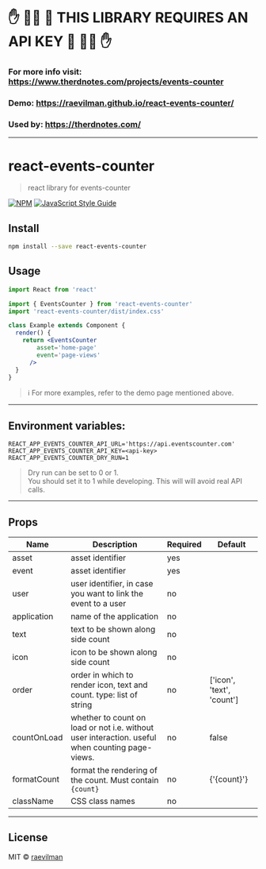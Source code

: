 # ✋ 🙅‍♀️ 🚫 THIS LIBRARY REQUIRES AN API KEY 🚫 🙅‍♀️ ✋
### For more info visit: https://www.therdnotes.com/projects/events-counter

### Demo: https://raevilman.github.io/react-events-counter/

### Used by: https://therdnotes.com/


---
# react-events-counter

> react library for events-counter

[![NPM](https://img.shields.io/npm/v/react-events-counter.svg)](https://www.npmjs.com/package/react-events-counter) [![JavaScript Style Guide](https://img.shields.io/badge/code_style-standard-brightgreen.svg)](https://standardjs.com)

## Install

```bash
npm install --save react-events-counter
```

## Usage

```jsx
import React from 'react'

import { EventsCounter } from 'react-events-counter'
import 'react-events-counter/dist/index.css'

class Example extends Component {
  render() {
    return <EventsCounter 
        asset='home-page'
        event='page-views'
      />
  }
}
```

> ℹ For more examples, refer to the demo page mentioned above.

---

## Environment variables:
```
REACT_APP_EVENTS_COUNTER_API_URL='https://api.eventscounter.com'
REACT_APP_EVENTS_COUNTER_API_KEY=<api-key>
REACT_APP_EVENTS_COUNTER_DRY_RUN=1
```

> Dry run can be set to 0 or 1.  
> You should set it to 1 while developing. This will will avoid real API calls.

---

## Props

|Name|Description|Required|Default|
|--- |--- |--- |--- |
|asset|asset identifier|yes||
|event|asset identifier|yes||
|user|user identifier, in case you want to link the event to a user|no||
|application|name of the application|no||
|text|text to be shown along side count|no||
|icon|icon to be shown along side count|no||
|order|order in which to render icon, text and count. type: list of string|no|['icon', 'text', 'count']|
|countOnLoad|whether to count on load or not i.e. without user interaction. useful when counting page-views.|no|false|
|formatCount|format the rendering of the count. Must contain `{count}`|no|{'{count}'}|
|className|CSS class names|no||

---

## License

MIT © [raevilman](https://github.com/raevilman)
